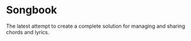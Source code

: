 # Songbook

The latest attempt to create a complete solution for managing and sharing chords and lyrics.

